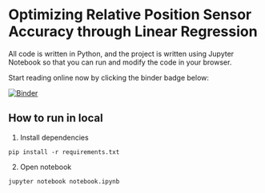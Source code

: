# Optimizing Relative Position Sensor Accuracy through Linear Regression

All code is written in Python, and the project is written using Jupyter Notebook so that you can run and modify the code in your browser.

Start reading online now by clicking the binder badge below: 

[![Binder](https://mybinder.org/badge_logo.svg)](https://mybinder.org/v2/gh/pdtnhii/abmi_position_tracking/main)

## How to run in local

1. Install dependencies
```
pip install -r requirements.txt
```

2. Open notebook
```
jupyter notebook notebook.ipynb
```

